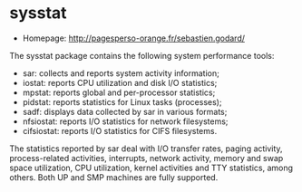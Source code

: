 # sysstat

* Homepage: http://pagesperso-orange.fr/sebastien.godard/

The sysstat package contains the following system performance tools:
  - sar: collects and reports system activity information;
  - iostat: reports CPU utilization and disk I/O statistics;
  - mpstat: reports global and per-processor statistics;
  - pidstat: reports statistics for Linux tasks (processes);
  - sadf: displays data collected by sar in various formats;
  - nfsiostat: reports I/O statistics for network filesystems;
  - cifsiostat: reports I/O statistics for CIFS filesystems.

 The statistics reported by sar deal with I/O transfer rates,
 paging activity, process-related activities, interrupts,
 network activity, memory and swap space utilization, CPU
 utilization, kernel activities and TTY statistics, among
 others. Both UP and SMP machines are fully supported.
